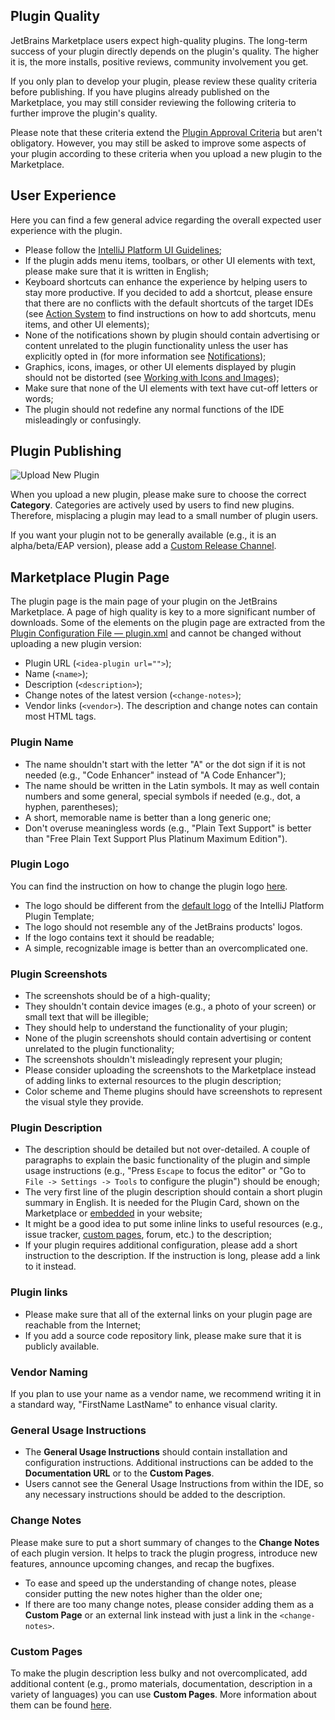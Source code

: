 [//]: # (title: Quality Guidelines)

## Plugin Quality

JetBrains Marketplace users expect high-quality plugins. The long-term success of your plugin directly depends on the plugin's quality. The higher it is, the more installs, positive reviews, community involvement you get.

If you only plan to develop your plugin, please review these quality criteria before publishing. If you have plugins already published on the Marketplace, you may still consider reviewing the following criteria to further improve the plugin's quality.

Please note that these criteria extend the [Plugin Approval Criteria](https://plugins.jetbrains.com/legal/approval-guidelines) but aren't obligatory. However, you may still be asked to improve some aspects of your plugin according to these criteria when you upload a new plugin to the Marketplace.

## User Experience

Here you can find a few general advice regarding the overall expected user experience with the plugin.

* Please follow the [IntelliJ Platform UI Guidelines](https://jetbrains.design/intellij/);
* If the plugin adds menu items, toolbars, or other UI elements with text, please make sure that it is written in English;
* Keyboard shortcuts can enhance the experience by helping users to stay more productive. If you decided to add a shortcut, please ensure that there are no conflicts with the default shortcuts of the target IDEs (see [Action System](https://plugins.jetbrains.com/docs/intellij/basic-action-system.html) to find instructions on how to add shortcuts, menu items, and other UI elements);
* None of the notifications shown by plugin should contain advertising or content unrelated to the plugin functionality unless the user has explicitly opted in (for more information see [Notifications](https://plugins.jetbrains.com/docs/intellij/notifications.html?from=jetbrains.org));
* Graphics, icons, images, or other UI elements displayed by plugin should not be distorted (see [Working with Icons and Images](https://plugins.jetbrains.com/docs/intellij/work-with-icons-and-images.html));
* Make sure that none of the UI elements with text have cut-off letters or words;
* The plugin should not redefine any normal functions of the IDE misleadingly or confusingly.

## Plugin Publishing

![Upload New Plugin](upload-new-plugin.png)

When you upload a new plugin, please make sure to choose the correct **Category**. Categories are actively used by users to find new plugins. Therefore, misplacing a plugin may lead to a small number of plugin users.

If you want your plugin not to be generally available (e.g., it is an alpha/beta/EAP version), please add a [Custom Release Channel](https://plugins.jetbrains.com/docs/marketplace/custom-release-channels.html).

## Marketplace Plugin Page

The plugin page is the main page of your plugin on the JetBrains Marketplace. A page of high quality is key to a more significant number of downloads. 
Some of the elements on the plugin page are extracted from the [Plugin Configuration File — plugin.xml](https://plugins.jetbrains.com/docs/intellij/plugin-configuration-file.html) and cannot be changed without uploading a new plugin version:
* Plugin URL (`<idea-plugin url="">`);
* Name (`<name>`);
* Description (`<description>`);
* Change notes of the latest version (`<change-notes>`);
* Vendor links (`<vendor>`).
The description and change notes can contain most HTML tags.

### Plugin Name
* The name shouldn't start with the letter "A" or the dot sign if it is not needed (e.g., "Code Enhancer" instead of "A Code Enhancer");
* The name should be written in the Latin symbols. It may as well contain numbers and some general, special symbols if needed (e.g., dot, a hyphen, parentheses);
* A short, memorable name is better than a long generic one;
* Don't overuse meaningless words (e.g., "Plain Text Support" is better than "Free Plain Text Support Plus Platinum Maximum Edition").

### Plugin Logo
You can find the instruction on how to change the plugin logo [here](https://plugins.jetbrains.com/docs/intellij/plugin-icon-file.html).
* The logo should be different from the [default logo](https://github.com/JetBrains/intellij-platform-plugin-template/blob/main/src/main/resources/META-INF/pluginIcon.svg) of the IntelliJ Platform Plugin Template;
* The logo should not resemble any of the JetBrains products' logos.
* If the logo contains text it should be readable;
* A simple, recognizable image is better than an overcomplicated one.

### Plugin Screenshots
* The screenshots should be of a high-quality;
* They shouldn't contain device images (e.g., a photo of your screen) or small text that will be illegible;
* They should help to understand the functionality of your plugin;
* None of the plugin screenshots should contain advertising or content unrelated to the plugin functionality;
* The screenshots shouldn't misleadingly represent your plugin;
* Please consider uploading the screenshots to the Marketplace instead of adding links to external resources to the plugin description;
* Color scheme and Theme plugins should have screenshots to represent the visual style they provide.

### Plugin Description
* The description should be detailed but not over-detailed. A couple of paragraphs to explain the basic functionality of the plugin and simple usage instructions (e.g., "Press `Escape` to focus the editor" or "Go to `File -> Settings -> Tools` to configure the plugin") should be enough;
* The very first line of the plugin description should contain a short plugin summary in English. It is needed for the Plugin Card, shown on the Marketplace or [embedded](https://plugins.jetbrains.com/docs/marketplace/embeddable-content.html) in your website;
* It might be a good idea to put some inline links to useful resources (e.g., issue tracker, [custom pages](https://plugins.jetbrains.com/docs/marketplace/custom-pages.html), forum, etc.) to the description;
* If your plugin requires additional configuration, please add a short instruction to the description. If the instruction is long, please add a link to it instead.

### Plugin links
* Please make sure that all of the external links on your plugin page are reachable from the Internet;
* If you add a source code repository link, please make sure that it is publicly available.

### Vendor Naming
If you plan to use your name as a vendor name, we recommend writing it in a standard way, "FirstName LastName" to enhance visual clarity.

### General Usage Instructions
* The **General Usage Instructions** should contain installation and configuration instructions. Additional instructions can be added to the **Documentation URL** or to the **Custom Pages**.
* Users cannot see the General Usage Instructions from within the IDE, so any necessary instructions should be added to the description.

### Change Notes
Please make sure to put a short summary of changes to the **Change Notes** of each plugin version. It helps to track the plugin progress, introduce new features, announce upcoming changes, and recap the bugfixes.
* To ease and speed up the understanding of change notes, please consider putting the new notes higher than the older one;
* If there are too many change notes, please consider adding them as a **Custom Page** or an external link instead with just a link in the `<change-notes>`.

### Custom Pages
To make the plugin description less bulky and not overcomplicated, add additional content (e.g., promo materials, documentation, description in a variety of languages) you can use **Custom Pages**. More information about them can be found [here](https://plugins.jetbrains.com/docs/marketplace/custom-pages.html).
